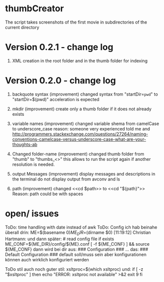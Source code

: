 thumbCreator
============

The script takes screenshots of the first movie in subdirectories of the current directory


Version 0.2.1 - change log
============
1. XML creation in the root folder and in the thumb folder for indexing


Version 0.2.0 - change log
============

1. backquote syntax (improvement)
changed syntax from "startDir=`pwd`" to "startDir=$(pwd)"
acceleration is expected

2. mkdir (improvement)
create only a thumb folder if it does not already exists 

3. variable names (improvement)
changed variable shema from camelCase to underscore_case
reason: someone very experienced told me and http://programmers.stackexchange.com/questions/27264/naming-conventions-camelcase-versus-underscore-case-what-are-your-thoughts-ab

4. Changed folder-name (improvement)
changed thumb folder from "thumb" to "thumbs_<<resultion>>" this allows to run the script again if another resolution is needed.

5. output Messages (improvement)
display messages and descriptions in the terminal
do not display output from avconv and ls

6. path (improvement)
changed <<cd $path>> to <<cd "${path}">>
Reason: path could be with spaces




open/ issues
============

ToDo: time handling with date instead of awk
ToDo:
		Config
		ich hab beinahe überall drin:
		ME=$(basename $0)
		ME_DIR=$(dirname $0)
		[11:19:12] Christian Hartmann: und dann später:
		# read config file if exists
		ME_CONF=${ME_DIR}/config/${ME}.conf
		[ -f ${ME_CONF} ] && source ${ME_CONF}
		dann wird bei dir aus:  ### Configuration ###  ... das:   ### Default Configuration ###
		default soll/muss sein
		aber konfigurationen können auch wirklich konfiguriert werden


ToDo
		stil
		auch noch guter stil:
		xsltproc=$(which xsltproc)
		und:
		if [ -z "$xsltproc" ]
		then
		  echo "ERROR: xsltproc not available" >&2
		  exit 9
		fi


